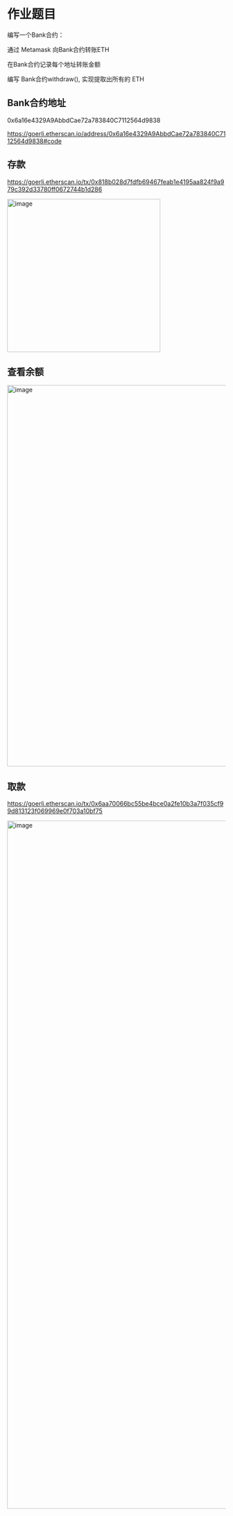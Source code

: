 # 作业题目
编写⼀个Bank合约：

通过 Metamask 向Bank合约转账ETH

在Bank合约记录每个地址转账⾦额

编写 Bank合约withdraw(), 实现提取出所有的 ETH

## Bank合约地址
0x6a16e4329A9AbbdCae72a783840C7112564d9838

https://goerli.etherscan.io/address/0x6a16e4329A9AbbdCae72a783840C7112564d9838#code

## 存款

https://goerli.etherscan.io/tx/0x818b028d7fdfb69467feab1e4195aa824f9a979c392d33780ff0672744b1d286

<img width="353" alt="image" src="https://user-images.githubusercontent.com/108520897/225898889-34c3b014-57b7-4934-93da-6d92ce75a20d.png">


## 查看余额

<img width="879" alt="image" src="https://user-images.githubusercontent.com/108520897/225899463-be645f5e-8c16-4610-b1c9-5687d2bf2e18.png">


## 取款

https://goerli.etherscan.io/tx/0x6aa70066bc55be4bce0a2fe10b3a7f035cf99d813123f069969e0f703a10bf75

<img width="1586" alt="image" src="https://user-images.githubusercontent.com/108520897/225899559-f055cd46-f841-477a-92da-cdd771b939d6.png">


